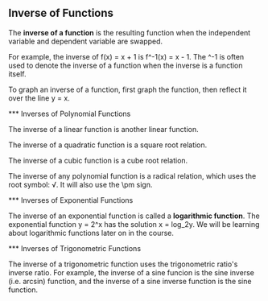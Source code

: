 Inverse of Functions
-------

The **inverse of a function** is the resulting function when the independent variable and dependent variable are swapped.

For example, the inverse of f(x) = x + 1 is f^-1(x) = x - 1. The ^-1 is often used to denote the inverse of a function when the inverse is a function itself.

To graph an inverse of a function, first graph the function, then reflect it over the line y = x.


*** Inverses of Polynomial Functions

The inverse of a linear function is another linear function.

The inverse of a quadratic function is a square root relation.

The inverse of a cubic function is a cube root relation.

The inverse of any polynomial function is a radical relation, which uses the root symbol: √. It will also use the \pm sign.


*** Inverses of Exponential Functions

The inverse of an exponential function is called a **logarithmic function**. The exponential function y = 2^x has the solution x = log_2y. We will be learning about logarithmic functions later on in the course.


*** Inverses of Trigonometric Functions

The inverse of a trigonometric function uses the trigonometric ratio's inverse ratio. For example, the inverse of a sine funcion is the sine inverse (i.e. arcsin) function, and the inverse of a sine inverse function is the sine function.
